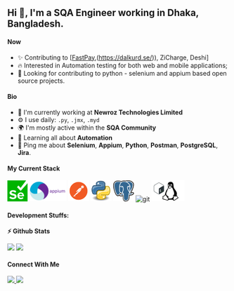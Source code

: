 ## Hi 👋, I'm a SQA Engineer working in Dhaka, Bangladesh.



#### Now



- ✨ Contributing to [[FastPay](https://www.fast-pay.iq/),(https://dalkurd.se/)), ZiCharge, Deshi]
- :fire: Interested in Automation testing for both web and mobile applications;
- :calendar: Looking for contributing to python - selenium and appium based open source projects.



#### Bio



- 🏢 I'm currently working at **Newroz Technologies Limited**
- ⚙️ I use daily: `.py`, `.jmx`, `.myd`
- 🌍 I'm mostly active within the **SQA Community**
- 🌱 Learning all about **Automation**
- 💬 Ping me about **Selenium**, **Appium**, **Python**, **Postman**, **PostgreSQL**, **Jira**.



#### My Current Stack



<img height="48" src="images/Selenium.png" alt="Selenium"> <img height="48" src="images/Appium.png" alt="Appium"> <img height="48" src="images/Postman.png" alt="Postman"> <img height="48" src="images/Python.png" alt="python"> <img height="48" src="images/Postgresql.png" alt="Postgresql"> <img height="48" src="img/Github.png" alt="git"> <img height="48" src="images/Bash.png" alt="bash">



#### Development Stuffs:



<b>⚡ Github Stats</b>
<p float="left">
<img height="180em" src="https://github-readme-stats.vercel.app/api?username=moinuahmed&show_icons=true&hide_border=true&&count_private=true&include_all_commits=true" />
<img height="180em" src="https://github-readme-stats.vercel.app/api/top-langs/?username=moinuahmed&show_icons=true&hide_border=true&layout=compact&langs_count=8"/>
</p>



#### Connect With Me



<p left="center">
<a href="https://www.linkedin.com/in/moin-uddin-ahmed/">
  <img src="https://img.shields.io/badge/linkedin-%230077B5.svg?&style=for-the-badge&logo=linkedin&logoColor=white" height=25>
</a>
<a href="mailto:moineyee@gmail.com">
  <img src="    https://img.shields.io/badge/Gmail-D14836?style=for-the-badge&logo=gmail&logoColor=white" height=25>
</a>
</p>
